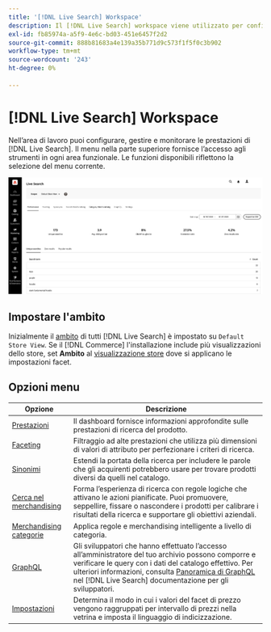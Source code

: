 ```yaml
---
title: '[!DNL Live Search] Workspace'
description: Il [!DNL Live Search] workspace viene utilizzato per configurare, gestire e monitorare le prestazioni di ricerca.
exl-id: fb85974a-a5f9-4e6c-bd03-451e6457f2d2
source-git-commit: 888b81683a4e139a35b771d9c573f1f5f0c3b902
workflow-type: tm+mt
source-wordcount: '243'
ht-degree: 0%

---
```


# [!DNL Live Search] Workspace

Nell’area di lavoro puoi configurare, gestire e monitorare le prestazioni di [!DNL Live Search]. Il menu nella parte superiore fornisce l’accesso agli strumenti in ogni area funzionale.  Le funzioni disponibili riflettono la selezione del menu corrente.

![Area di lavoro di sfaccettatura](assets/workspace.png)

## Impostare l&#39;ambito

Inizialmente il [ambito](https://experienceleague.adobe.com/docs/commerce-admin/start/setup/websites-stores-views.html#scope-settings) di tutti [!DNL Live Search] è impostato su `Default Store View`. Se il [!DNL Commerce] l&#39;installazione include più visualizzazioni dello store, set **Ambito** al [visualizzazione store](https://experienceleague.adobe.com/docs/commerce-admin/start/setup/websites-stores-views.html) dove si applicano le impostazioni facet.

## Opzioni menu

| Opzione | Descrizione |
|--- |--- |
| [Prestazioni](performance.md) | Il dashboard fornisce informazioni approfondite sulle prestazioni di ricerca del prodotto. |
| [Faceting](facets.md) | Filtraggio ad alte prestazioni che utilizza più dimensioni di valori di attributo per perfezionare i criteri di ricerca. |
| [Sinonimi](synonyms.md) | Estendi la portata della ricerca per includere le parole che gli acquirenti potrebbero usare per trovare prodotti diversi da quelli nel catalogo. |
| [Cerca nel merchandising](rules.md) | Forma l’esperienza di ricerca con regole logiche che attivano le azioni pianificate. Puoi promuovere, seppellire, fissare o nascondere i prodotti per calibrare i risultati della ricerca e supportare gli obiettivi aziendali. |
| [Merchandising categorie](category-merch.md) | Applica regole e merchandising intelligente a livello di categoria. |
| [GraphQL](https://developer.adobe.com/commerce/webapi/graphql/schema/live-search/) | Gli sviluppatori che hanno effettuato l’accesso all’amministratore del tuo archivio possono comporre e verificare le query con i dati del catalogo effettivo. Per ulteriori informazioni, consulta [Panoramica di GraphQL](https://developer.adobe.com/commerce/webapi/graphql/) nel [!DNL Live Search] documentazione per gli sviluppatori. |
| [Impostazioni](settings.md) | Determina il modo in cui i valori del facet di prezzo vengono raggruppati per intervallo di prezzi nella vetrina e imposta il linguaggio di indicizzazione. |
